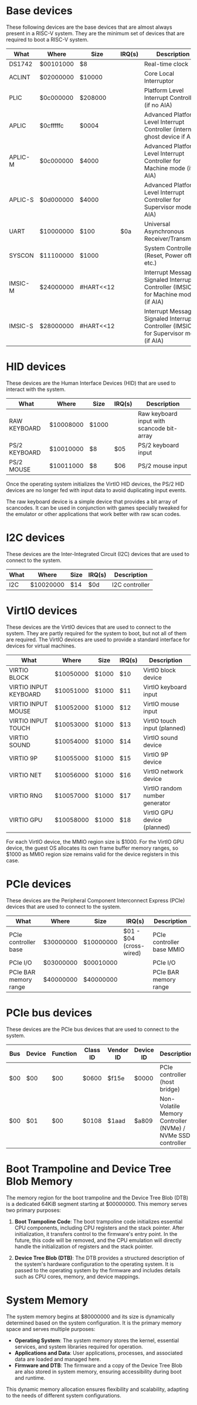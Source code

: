 
# Base devices

These following devices are the base devices that are almost always present in a RISC-V system. They are the minimum set of devices that are 
required to boot a RISC-V system.

| What                  | Where     | Size      | IRQ(s)                    | Description                                                                          |
|-----------------------|-----------|-----------|---------------------------|--------------------------------------------------------------------------------------|
| DS1742                | $00101000 | $8        |                           | Real-time clock                                                                      |
| ACLINT                | $02000000 | $10000    |                           | Core Local Interruptor                                                               |
| PLIC                  | $0c000000 | $208000   |                           | Platform Level Interrupt Controller (if no AIA)                                      |
| APLIC                 | $0cfffffc | $0004     |                           | Advanced Platform Level Interrupt Controller (internal ghost device if AIA)          |
| APLIC-M               | $0c000000 | $4000     |                           | Advanced Platform Level Interrupt Controller for Machine mode (if AIA)               |
| APLIC-S               | $0d000000 | $4000     |                           | Advanced Platform Level Interrupt Controller for Supervisor mode (if AIA)            |
| UART                  | $10000000 | $100      | $0a                       | Universal Asynchronous Receiver/Transmitter                                          | 
| SYSCON                | $11100000 | $1000     |                           | System Controller (Reset, Power off, etc.)                                           |
| IMSIC-M               | $24000000 | #HART<<12 |                           | Interrupt Message Signaled Interrupt Controller (IMSIC) for Machine mode (if AIA)    |
| IMSIC-S               | $28000000 | #HART<<12 |                           | Interrupt Message Signaled Interrupt Controller (IMSIC) for Supervisor mode (if AIA) |

# HID devices

These devices are the Human Interface Devices (HID) that are used to interact with the system. 

| What                  | Where     | Size      | IRQ(s)                    | Description                                 |
|-----------------------|-----------|-----------|---------------------------|---------------------------------------------|
| RAW KEYBOARD          | $10008000 | $1000     |                           | Raw keyboard input with scancode bit-array  |
| PS/2 KEYBOARD         | $10010000 | $8        | $05                       | PS/2 keyboard input                         |
| PS/2 MOUSE            | $10011000 | $8        | $06                       | PS/2 mouse input                            |

Once the operating system initializes the VirtIO HID devices, the PS/2 HID devices are no longer fed with input data to avoid duplicating input events.

The raw keyboard device is a simple device that provides a bit array of scancodes. It can be used in conjunction with games specially tweaked for the emulator or other applications that work better with raw scan codes.

# I2C devices

These devices are the Inter-Integrated Circuit (I2C) devices that are used to connect to the system.

| What                  | Where     | Size      | IRQ(s)                    | Description                                 |
|-----------------------|-----------|-----------|---------------------------|---------------------------------------------|
| I2C                   | $10020000 | $14       | $0d                       | I2C controller                              |

# VirtIO devices

These devices are the VirtIO devices that are used to connect to the system. They are partly required for the system to boot, but not all of them
are required. The VirtIO devices are used to provide a standard interface for devices for virtual machines.

| What                  | Where     | Size      | IRQ(s)                    | Description                                 |
|-----------------------|-----------|-----------|---------------------------|---------------------------------------------|
| VIRTIO BLOCK          | $10050000 | $1000     | $10                       | VirtIO block device                         |
| VIRTIO INPUT KEYBOARD | $10051000 | $1000     | $11                       | VirtIO keyboard input                       |
| VIRTIO INPUT MOUSE    | $10052000 | $1000     | $12                       | VirtIO mouse input                          |
| VIRTIO INPUT TOUCH    | $10053000 | $1000     | $13                       | VirtIO touch input (planned)                |
| VIRTIO SOUND          | $10054000 | $1000     | $14                       | VirtIO sound device                         |
| VIRTIO 9P             | $10055000 | $1000     | $15                       | VirtIO 9P device                            |
| VIRTIO NET            | $10056000 | $1000     | $16                       | VirtIO network device                       |
| VIRTIO RNG            | $10057000 | $1000     | $17                       | VirtIO random number generator              |
| VIRTIO GPU            | $10058000 | $1000     | $18                       | VirtIO GPU device (planned)                 |

For each VirtIO device, the MMIO region size is $1000. For the VirtIO GPU device, the guest OS allocates its own frame buffer memory ranges, so $1000 as MMIO region size remains valid for the device registers in this case.

# PCIe devices

These devices are the Peripheral Component Interconnect Express (PCIe) devices that are used to connect to the system. 

| What                  | Where     | Size      | IRQ(s)                    | Description                                 |
|-----------------------|-----------|-----------|---------------------------|---------------------------------------------|
| PCIe controller base  | $30000000 | $10000000 | $01 - $04 (cross-wired)   | PCIe controller base MMIO                   |
| PCIe I/O              | $03000000 | $00010000 |                           | PCIe I/O                                    |
| PCIe BAR memory range | $40000000 | $40000000 |                           | PCIe BAR memory range                       |

# PCIe bus devices

These devices are the PCIe bus devices that are used to connect to the system.

| Bus  | Device | Function | Class ID | Vendor ID | Device ID | Description                                                 |
|------|--------|----------|----------|-----------|-----------|-------------------------------------------------------------|
| $00  | $00    | $00      | $0600    | $f15e     | $0000     | PCIe controller (host bridge)                               |
| $00  | $01    | $00      | $0108    | $1aad     | $a809     | Non-Volatile Memory Controller (NVMe) / NVMe SSD controller |

# Boot Trampoline and Device Tree Blob Memory

The memory region for the boot trampoline and the Device Tree Blob (DTB) is a dedicated 64KiB segment starting at $00000000. This memory serves two primary purposes:

1. **Boot Trampoline Code**: The boot trampoline code initializes essential CPU components, including CPU registers and the stack pointer. After initialization, it transfers control to the firmware's entry point. In the future, this code will be removed, and the CPU emulation will directly handle the initialization of registers and the stack pointer.

2. **Device Tree Blob (DTB)**: The DTB provides a structured description of the system's hardware configuration to the operating system. It is passed to the operating system by the firmware and includes details such as CPU cores, memory, and device mappings.

# System Memory

The system memory begins at $80000000 and its size is dynamically determined based on the system configuration. It is the primary memory space and serves multiple purposes:

- **Operating System**: The system memory stores the kernel, essential services, and system libraries required for operation.
- **Applications and Data**: User applications, processes, and associated data are loaded and managed here.
- **Firmware and DTB**: The firmware and a copy of the Device Tree Blob are also stored in system memory, ensuring accessibility during boot and runtime.

This dynamic memory allocation ensures flexibility and scalability, adapting to the needs of different system configurations.

